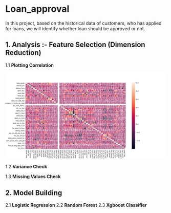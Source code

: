 # Loan_approval
In this project, based on the historical data of customers, who has applied for loans, we will identify whether loan should be approved or not.

## 1. Analysis :- Feature Selection (Dimension Reduction)

1.1 **Plotting Correlation**

![Correlation](/input/Correlation.png)

1.2 **Variance Check**

1.3 **Missing Values Check**


## 2. Model Building

2.1 **Logistic Regression**
2.2 **Random Forest**
2.3 **Xgboost Classifier**